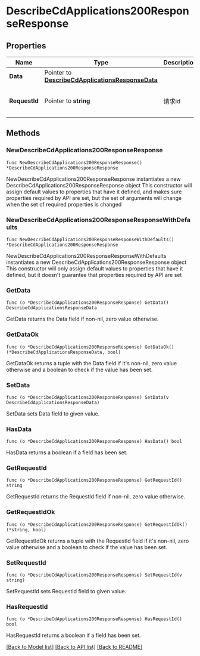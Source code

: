 # DescribeCdApplications200ResponseResponse

## Properties

Name | Type | Description | Notes
------------ | ------------- | ------------- | -------------
**Data** | Pointer to [**DescribeCdApplicationsResponseData**](DescribeCdApplicationsResponseData.md) |  | [optional] 
**RequestId** | Pointer to **string** | 请求id | [optional] [default to "xxxxx"]

## Methods

### NewDescribeCdApplications200ResponseResponse

`func NewDescribeCdApplications200ResponseResponse() *DescribeCdApplications200ResponseResponse`

NewDescribeCdApplications200ResponseResponse instantiates a new DescribeCdApplications200ResponseResponse object
This constructor will assign default values to properties that have it defined,
and makes sure properties required by API are set, but the set of arguments
will change when the set of required properties is changed

### NewDescribeCdApplications200ResponseResponseWithDefaults

`func NewDescribeCdApplications200ResponseResponseWithDefaults() *DescribeCdApplications200ResponseResponse`

NewDescribeCdApplications200ResponseResponseWithDefaults instantiates a new DescribeCdApplications200ResponseResponse object
This constructor will only assign default values to properties that have it defined,
but it doesn't guarantee that properties required by API are set

### GetData

`func (o *DescribeCdApplications200ResponseResponse) GetData() DescribeCdApplicationsResponseData`

GetData returns the Data field if non-nil, zero value otherwise.

### GetDataOk

`func (o *DescribeCdApplications200ResponseResponse) GetDataOk() (*DescribeCdApplicationsResponseData, bool)`

GetDataOk returns a tuple with the Data field if it's non-nil, zero value otherwise
and a boolean to check if the value has been set.

### SetData

`func (o *DescribeCdApplications200ResponseResponse) SetData(v DescribeCdApplicationsResponseData)`

SetData sets Data field to given value.

### HasData

`func (o *DescribeCdApplications200ResponseResponse) HasData() bool`

HasData returns a boolean if a field has been set.

### GetRequestId

`func (o *DescribeCdApplications200ResponseResponse) GetRequestId() string`

GetRequestId returns the RequestId field if non-nil, zero value otherwise.

### GetRequestIdOk

`func (o *DescribeCdApplications200ResponseResponse) GetRequestIdOk() (*string, bool)`

GetRequestIdOk returns a tuple with the RequestId field if it's non-nil, zero value otherwise
and a boolean to check if the value has been set.

### SetRequestId

`func (o *DescribeCdApplications200ResponseResponse) SetRequestId(v string)`

SetRequestId sets RequestId field to given value.

### HasRequestId

`func (o *DescribeCdApplications200ResponseResponse) HasRequestId() bool`

HasRequestId returns a boolean if a field has been set.


[[Back to Model list]](../README.md#documentation-for-models) [[Back to API list]](../README.md#documentation-for-api-endpoints) [[Back to README]](../README.md)


